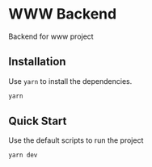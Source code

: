 # WWW Backend

Backend for www project

## Installation

Use `yarn` to install the dependencies.

```bash
yarn
```

## Quick Start

Use the default scripts to run the project

```bash
yarn dev
```
